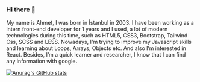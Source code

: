 ### Hi there 👋 

My name is Ahmet, I was born in İstanbul in 2003. I have been working as a intern front-end developer for 1 years and I used, a lot of modern technologies during this time, such as HTML5, CSS3, Bootstrap, Tailwind Css, SCSS and LESS. Nowadays, I'm trying to improve my Javascript skills and learning about Loops, Arrays, Objects etc. And also I’m interested in React. Besides, I’m a quick learner and researcher, I know that I can find any information with google.

[![Anurag's GitHub stats](https://github-readme-stats.vercel.app/api?username=acekinci)](https://github.com/anuraghazra/github-readme-stats)

